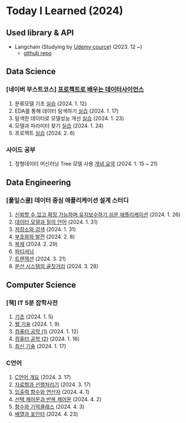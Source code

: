 # Today I Learned (2024)

## Used library & API
- Langchain (Studying by [Udemy cource](https://www.udemy.com/course/langchain/)) (2023. 12 ~)
    - [github repo](https://github.com/annmunju/cource-langchain)

## Data Science

### [네이버 부스트코스] [프로젝트로 배우는 데이터사이언스](https://www.boostcourse.org/ds214)
1. 분류모델 기초 [실습](./Data_science/202401_boostcource/sklearn_example.ipynb) (2024. 1. 12) 
2. EDA를 통해 데이터 탐색하기 [실습](./Data_science/202401_boostcource/kaggle_eda_classification_example.ipynb) (2024. 1. 17)
3. 탐색한 데이터로 모델성능 개선 [실습](./Data_science/202401_boostcource/kaggle_eda_classification_example.ipynb) (2024. 1. 23)
4. 모델과 파라미터 찾기 [실습](./Data_science/202401_boostcource/kaggle_modeling_exmaple.ipynb) (2024. 1. 24)
5. 프로젝트 [실습](https://github.com/annmunju/competitions/tree/main/%EB%8D%B0%EC%9D%B4%EC%BD%98_%EA%B3%A0%EA%B0%9D-%EB%8C%80%EC%B6%9C%EB%93%B1%EA%B8%89-%EB%B6%84%EB%A5%98) (2024. 2. 6)


### 사이드 공부
1. 정형데이터 머신러닝 Tree 모델 사용 [개념 요약](./Data_science/202401_boostclass/Tree%20이론.md) (2024. 1. 15 ~ 21)

## Data Engineering

### [풀잎스쿨] 데이터 중심 애플리케이션 설계 스터디
1. [신뢰할 수 있고 확장 가능하며 유지보수하기 쉬운 애플리케이션](./Data_engineering/202401_flip/1장-신뢰_확장_유지보수_앱.pdf) (2024. 1. 26)
2. [데이터 모델과 질의 언어](./Data_engineering/202401_flip/2장%20데이터%20모델과%20질의%20언어.md) (2024. 1. 31)
3. [저장소와 검색](./Data_engineering/202401_flip/3장%20저장소와%20검색.md) (2024. 1. 31)
4. [부호화와 발전](./Data_engineering/202401_flip/4장%20부호화와%20발전-marp.pdf)
(2024. 2. 8)
5. [복제](./Data_engineering/202401_flip/5장%20복제.md) (2024. 2. 29)
6. [파티셔닝]()
7. [트랜잭션](./Data_engineering/202401_flip/7장%20트랜잭션.md) (2024. 3. 21)
8. [분산 시스템의 골칫거리](./Data_engineering/202401_flip/8장%20분산%20시스템의%20골칫거리.md) (2024. 3. 28)

## Computer Science

### [책] IT 5분 잡학사전
1. [기초](./Computer_science/IT_5분_잡학사전/코딩%20안내서%20-%20기초%20편.md) (2024. 1. 5)
2. [웹 기술](./Computer_science/IT_5분_잡학사전/코딩%20안내서%20-%20웹%20기술%20편.md) (2024. 1. 9)
3. [컴퓨터 공학 (1)](./Computer_science/IT_5분_잡학사전/코딩%20안내서%20-%20컴퓨터%20공학%20편%20(1).md) (2024. 1. 12)
4. [컴퓨터 공학 (2)](./Computer_science/IT_5분_잡학사전/코딩%20안내서%20-%20컴퓨터%20공학%20편%20(2).md) (2024. 1. 16)
5. [최신 기술](./Computer_science/IT_5분_잡학사전/코딩%20안내서%20-%20최신%20기술%20편.md) (2024. 1. 17)

### C언어
1. [C언어 개요](./Computer_science/C언어/01_개요) (2024. 3. 17)
2. [자료형과 선행처리기](./Computer_science/C언어/02_자료형과-선행처리기/) (2024. 3. 17)
3. [입출력 함수와 연산자](./Computer_science/C언어/03-04_입출력-함수와-연산자/) (2024. 4. 1)
4. [선택 제어문과 반복 제어문](./Computer_science/C언어/05_선택-제어문과-반복-제어문/) (2024. 4. 2)
5. [함수와 기억클래스](./Computer_science/C언어/06-07_함수와-기억클래스/) (2024. 4. 3)
6. [배열과 포인터](./Computer_science/C언어/08-10_배열과-포인터/) (2024. 4. 23)